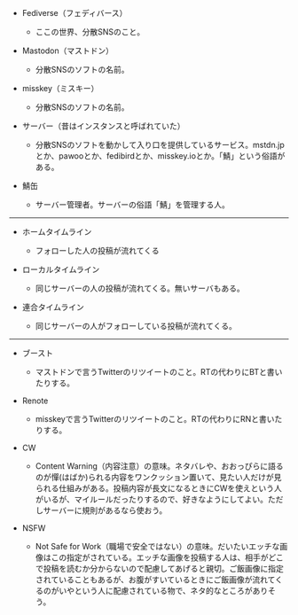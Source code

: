 * Fediverse（フェディバース）
  * ここの世界、分散SNSのこと。

* Mastodon（マストドン）
  * 分散SNSのソフトの名前。

* misskey（ミスキー）
  * 分散SNSのソフトの名前。

* サーバー（昔はインスタンスと呼ばれていた）
  * 分散SNSのソフトを動かして入り口を提供しているサービス。mstdn.jpとか、pawooとか、fedibirdとか、misskey.ioとか。「鯖」という俗語がある。

* 鯖缶
  * サーバー管理者。サーバーの俗語「鯖」を管理する人。

---

* ホームタイムライン
  * フォローした人の投稿が流れてくる

* ローカルタイムライン
  * 同じサーバーの人の投稿が流れてくる。無いサーバもある。

* 連合タイムライン
  * 同じサーバーの人がフォローしている投稿が流れてくる。

---

* ブースト
  * マストドンで言うTwitterのリツイートのこと。RTの代わりにBTと書いたりする。

* Renote
  * misskeyで言うTwitterのリツイートのこと。RTの代わりにRNと書いたりする。

* CW
  * Content Warning（内容注意）の意味。ネタバレや、おおっぴらに語るのが憚(はばか)られる内容をワンクッション置いて、見たい人だけが見られる仕組みがある。投稿内容が長文になるときにCWを使えという人がいるが、マイルールだったりするので、好きなようにしてよい。ただしサーバーに規則があるなら使おう。

* NSFW
  * Not Safe for Work（職場で安全ではない）の意味。だいたいエッチな画像はこの指定がされている。エッチな画像を投稿する人は、相手がどこで投稿を読むか分からないので配慮してあげると親切。ご飯画像に指定されていることもあるが、お腹がすいているときにご飯画像が流れてくるのがいやという人に配慮されている物で、ネタ的なところがありそう。
